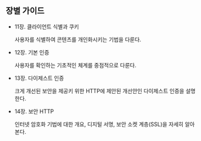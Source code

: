 ## 장별 가이드

- 11장. 클라이언트 식별과 쿠키

    사용자를 식별하여 콘텐츠를 개인화시키는 기법을 다룬다.

- 12장. 기본 인증

    사용자를 확인하는 기초적인 체계를 중점적으로 다룬다.

- 13장. 다이제스트 인증

    크게 개선된 보안을 제공키 위한 HTTP에 제안된 개선안인 다이제스트 인증을 설명한다.

- 14장. 보안 HTTP

    인터넷 암호화 기법에 대한 개요, 디지털 서명, 보안 소켓 계층(SSL)을 자세히 알아본다.
